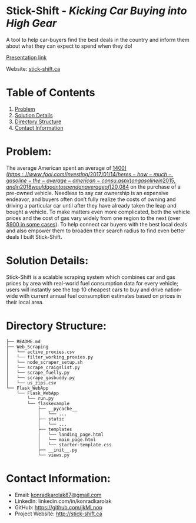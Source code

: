 # Stick-Shift - *Kicking Car Buying into High Gear*
A tool to help car-buyers find the best deals in the country and inform them about what they can expect to spend when they do!

[Presentation link](https://docs.google.com/presentation/d/1wDi4mnvDYej3x5vrNPCKJv7Hc8r0qw_UOUuXyXFpN_w/edit#slide=id.p)

Website: [stick-shift.ca](http://www.stick-shift.ca/)

# Table of Contents
1. [Problem](README.md#problem)
1. [Solution Details](README.md#solution-details)
1. [Directory Structure](README.md#directory-structure)
1. [Contact Information](README.md#contact-information)

# Problem:

The average American spent an average of [$1400](https://www.fool.com/investing/2017/01/14/heres-how-much-gasoline-the-average-american-consu.aspx) on gasoline in 2015, and in 2018 would go on to spend an average of [$20,084](https://www.usatoday.com/story/money/cars/2018/11/08/used-car-prices/1928840002/) on the purchase of a pre-owned vehicle. Needless to say car ownership is an expensive endeavor, and buyers often don’t fully realize the costs of owning and driving a particular car until after they have already taken the leap and bought a vehicle. To make matters even more complicated, both the vehicle prices and the cost of gas vary widely from one region to the next (over [$900 in some cases](https://www.businessinsider.com/how-much-the-average-person-spends-on-gas-in-every-state-2019-2)). To help connect car buyers with the best local deals and also empower them to broaden their search radius to find even better deals I built Stick-Shift. 

# Solution Details:

Stick-Shift is a scalable scraping system which combines car and gas prices by area with real-world fuel consumption data for every vehicle; users will instantly see the top 10 cheapest cars to buy and drive nation-wide with current annual fuel consumption estimates based on prices in their local area.

# Directory Structure:

    ├── README.md 
    ├── Web_Scraping
    │   └── active_proxies.csv
    │   └── filter_working_proxies.py
    │   └── node_scraper_setup.sh
    │   └── scrape_craigslist.py
    │   └── scrape_fuelly.py
    │   └── scrape_gasbuddy.py
    │   └── us_zips.csv
    └── Flask_WebApp
        └── Flask_WebApp
            └── run.py
            └── flaskexample
                ├── __pycache__
                │   └── ...
                ├── static
                │   └── ...
                ├── templates
                │   └── landing_page.html
                │   └── main_page.html
                │   └── starter-template.css
                ├── __init__.py
                └── views.py

# Contact Information:
* Email:    konradkarolak87@gmail.com
* LinkedIn: linkedin.com/in/konradkarolak
* GitHub:   https://github.com/jkMLnop
* Project Website: http://stick-shift.ca
